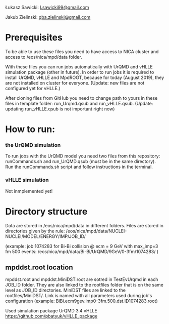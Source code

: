 Łukasz Sawicki:
l.sawicki99@gmail.com 

Jakub Zielinski:
qba.zielinski@gmail.com

# Prerequisites

To be able to use these files you need to have access to NICA cluster and access to /eos/nica/mpd/data folder.

With these files you can run jobs automatically with UrQMD and vHLLE simulation package (other in future). In order to run jobs it is required to install UrQMD, vHLLE and MpdROOT, because for today (August 2019), they are not installed on cluster for everyone.
(Update: new files are not configured yet for vHLLE.)

After cloning files from GitHub you need to change path to yours in these files in template folder: run_Urqmd.qsub  and run_vHLLE.qsub.
(Update: updating run_vHLLE.qsub is not important right now)

# How to run:
### the UrQMD simulation

To run jobs with the UrQMD model you need two files from this repository: runCommands.sh and run_UrQMD.qsub (must be in the same directory).
Run the runCommands.sh script and follow instructions in the terminal.

### vHLLE simulation

Not inmplemented yet!


# Directory structure
Data are stored in /eos/nica/mpd/data in different folders. Files are stored in directories given by the rule:
/eos/nica/mpd/data/NUCLEI-NUCLEI/MODEL/ENERGY/IMP/JOB_ID/

(example: job 1074283 for Bi-Bi collision @ ecm = 9 GeV with max_imp=3 fm 500 events: /eos/nica/mpd/data/Bi-Bi/UrQMD/9GeV/0-3fm/1074283/ )

## mpddst.root location
mpddst.root and mpddst.MiniDST.root are sotred in TestEvUrqmd in each JOB_ID folder. They are also linked to the rootfiles folder that is on the same level as JOB_ID directories. MiniDST files are linked to the rootfiles/MiniDST/. Link is named with all parameters used during job's configuration (example: BiBi.ecm9gev.imp0-3fm.500.dst.ID1074283.root)


Used simulation package
UrQMD 3.4
vHLLE https://github.com/pbatyuk/vHLLE_package
